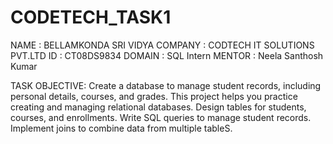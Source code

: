 # CODETECH_TASK1

NAME :  BELLAMKONDA SRI VIDYA
COMPANY : CODTECH IT SOLUTIONS PVT.LTD 
ID : CT08DS9834
DOMAIN : SQL Intern
MENTOR :  Neela Santhosh Kumar  

TASK OBJECTIVE:
Create a database to manage student records, including
personal details, courses, and grades. This project helps you
practice creating and managing relational databases. Design
tables for students, courses, and enrollments. Write SQL
queries to manage student records. Implement joins to
combine data from multiple tableS.


